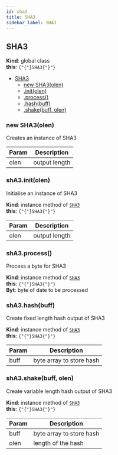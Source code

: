 ```yaml
---
id: sha3
title: SHA3
sidebar_label: SHA3
---
```

<a name="SHA3" />

## SHA3

**Kind**: global class  
**this**: <code>{"{"}SHA3{"}"}</code>  

-   [SHA3](#SHA3)
    -   [new SHA3(olen)](#new_SHA3_new)
    -   [.init(olen)](#SHA3+init)
    -   [.process()](#SHA3+process)
    -   [.hash(buff)](#SHA3+hash)
    -   [.shake(buff, olen)](#SHA3+shake)

<a name="new_SHA3_new" />

### new SHA3(olen)

Creates an instance of SHA3

| Param | Description   |
| ----- | ------------- |
| olen  | output length |

<a name="SHA3+init" />

### shA3.init(olen)

Initialise an instance of SHA3

**Kind**: instance method of [<code>SHA3</code>](#SHA3)  
**this**: <code>{"{"}SHA3{"}"}</code>  

| Param | Description   |
| ----- | ------------- |
| olen  | output length |

<a name="SHA3+process" />

### shA3.process()

Process a byte for SHA3

**Kind**: instance method of [<code>SHA3</code>](#SHA3)  
**this**: <code>{"{"}SHA3{"}"}</code>  
**Byt**: byte of date to be processed  
<a name="SHA3+hash" />

### shA3.hash(buff)

Create fixed length hash output of SHA3

**Kind**: instance method of [<code>SHA3</code>](#SHA3)  
**this**: <code>{"{"}SHA3{"}"}</code>  

| Param | Description              |
| ----- | ------------------------ |
| buff  | byte array to store hash |

<a name="SHA3+shake" />

### shA3.shake(buff, olen)

Create variable length hash output of SHA3

**Kind**: instance method of [<code>SHA3</code>](#SHA3)  
**this**: <code>{"{"}SHA3{"}"}</code>  

| Param | Description              |
| ----- | ------------------------ |
| buff  | byte array to store hash |
| olen  | length of the hash       |
